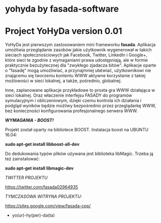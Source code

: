 # yohyda by fasada-software

Project YoHyDa version 0.01
===========================

YoHyDa jest pierwszym zastosowaniem mini frameworku **fasada**. 
Aplikacja umożliwia przeglądanie zasobów jakie użytkownik wygenerował w takich sieciach społecznościowych jak Facebook, Twitter, LinkedIn i Google+, które sieci te zgodnie z wymaganiami prawa udostępniają, ale w formie praktycznie bezużytecznej dla "zwykłego zjadacza bitów". Aplikacje oparte o "fasadę" mogą umożliwiać, a przynajmniej ułatwiać, użytkownikowi nie znającemu się tworzeniu kontentu WWW aktywne korzystanie z takiej możlowości w sieci lokalnej, a także, pośrednio, globalnej.

Inne, zaplanowane aplikacje przykładowe to prosta gra WWW działająca w sieci lokalnej. 
Oraz właczenie interfejsu FASADY do programów symulacyjnym i obliczeniowym, dzięki czemu kontrola ich działania i podgląd wyników będzie możliwy bezpośrednio przez przeglądarkę WWW, bez konieczności konfigurowania profesjonalnego serwera WWW.

*__WYMAGANIA - BOOST!__*

Projekt został oparty na bibliotece BOOST. Instalacja boost na UBUNTU 16.04: 

__sudo apt-get install libboost-all-dev__

Do dedukowania typów plików używana jest biblioteka libMagic. Trzeba ją też zainstalować:

__sudo apt-get install libmagic-dev__

*TWITTER PROJEKTU*

https://twitter.com/fasada02964935

*TYMCZASOWA WITRYNA PROJEKTU:*

https://sites.google.com/view/fasada-cpp/

* yo(ur)-hy(per)-da(ta)

 
